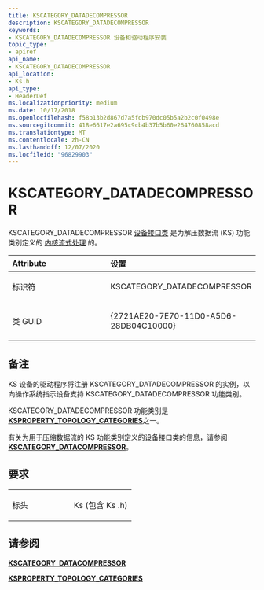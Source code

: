 ```yaml
---
title: KSCATEGORY_DATADECOMPRESSOR
description: KSCATEGORY_DATADECOMPRESSOR
keywords:
- KSCATEGORY_DATADECOMPRESSOR 设备和驱动程序安装
topic_type:
- apiref
api_name:
- KSCATEGORY_DATADECOMPRESSOR
api_location:
- Ks.h
api_type:
- HeaderDef
ms.localizationpriority: medium
ms.date: 10/17/2018
ms.openlocfilehash: f58b13b2d867d7a5fdb970dc05b5a2b2c0f0498e
ms.sourcegitcommit: 418e6617e2a695c9cb4b37b5b60e264760858acd
ms.translationtype: MT
ms.contentlocale: zh-CN
ms.lasthandoff: 12/07/2020
ms.locfileid: "96829903"
---
```

# <a name="kscategory_datadecompressor"></a>KSCATEGORY_DATADECOMPRESSOR


KSCATEGORY_DATADECOMPRESSOR [设备接口类](./overview-of-device-interface-classes.md) 是为解压数据流 (KS) 功能类别定义的 [内核流式处理](../stream/streaming-minidrivers2.md) 的。

<table>
<colgroup>
<col width="50%" />
<col width="50%" />
</colgroup>
<thead>
<tr class="header">
<th align="left">Attribute</th>
<th align="left">设置</th>
</tr>
</thead>
<tbody>
<tr class="odd">
<td align="left"><p>标识符</p></td>
<td align="left"><p>KSCATEGORY_DATADECOMPRESSOR</p></td>
</tr>
<tr class="even">
<td align="left"><p>类 GUID</p></td>
<td align="left"><p>{2721AE20-7E70-11D0-A5D6-28DB04C10000}</p></td>
</tr>
</tbody>
</table>

 

<a name="remarks"></a>备注
-------

KS 设备的驱动程序将注册 KSCATEGORY_DATADECOMPRESSOR 的实例，以向操作系统指示设备支持 KSCATEGORY_DATADECOMPRESSOR 功能类别。

KSCATEGORY_DATADECOMPRESSOR 功能类别是 [**KSPROPERTY_TOPOLOGY_CATEGORIES**](../stream/ksproperty-topology-categories.md)之一。

有关为用于压缩数据流的 KS 功能类别定义的设备接口类的信息，请参阅 [**KSCATEGORY_DATACOMPRESSOR**](kscategory-datacompressor.md)。

<a name="requirements"></a>要求
------------

<table>
<colgroup>
<col width="50%" />
<col width="50%" />
</colgroup>
<tbody>
<tr class="odd">
<td align="left"><p>标头</p></td>
<td align="left">Ks (包含 Ks .h) </td>
</tr>
</tbody>
</table>

## <a name="see-also"></a>请参阅


[**KSCATEGORY_DATACOMPRESSOR**](kscategory-datacompressor.md)

[**KSPROPERTY_TOPOLOGY_CATEGORIES**](../stream/ksproperty-topology-categories.md)

 

